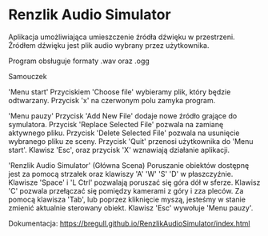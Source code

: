 # Renzlik Audio Simulator

Aplikacja umożliwiająca umieszczenie źródła dźwięku w przestrzeni.
Źródłem dźwięku jest plik audio wybrany przez użytkownika.

Program obsługuje formaty .wav oraz .ogg


Samouczek

'Menu start'
  Przyciskiem 'Choose file' wybieramy plik, który będzie odtwarzany. Przycisk 'x' na czerwonym polu zamyka program.
  
'Menu pauzy'
  Przycisk 'Add New File' dodaje nowe źródło grające do symulatora. Przycisk 'Replace Selected File' pozwala na zamianę aktywnego pliku. Przycisk 'Delete Selected File' pozwala na usunięcie wybranego pliku ze sceny. Przycisk 'Quit' przenosi użytkownika do 'Menu start'. Klawisz 'Esc', oraz przycisk 'X' wznawiają działanie aplikacji.
  
'Renzlik Audio Simulator' (Główna Scena)
  Poruszanie obiektów dostępnę jest za pomocą strzałek oraz klawiszy 'A' 'W' 'S' 'D' w płaszczyźnie. Klawisze 'Space' i 'L Ctrl' pozwalają poruszać się góra dół w sferze. Klawisz 'C' pozwala przełączać się pomiędzy kamerami z góry i zza pleców. Za pomocą klawisza 'Tab', lub poprzez kliknięcie myszą, jesteśmy w stanie zmienić aktualnie sterowany obiekt. Klawisz 'Esc' wywołuje 'Menu pauzy'.
  

Dokumentacja:
https://bregull.github.io/RenzlikAudioSimulator/index.html
